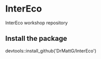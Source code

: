 # InterEco
InterEco workshop repository 

## Install the package

devtools::install_github('DrMattG/InterEco')

